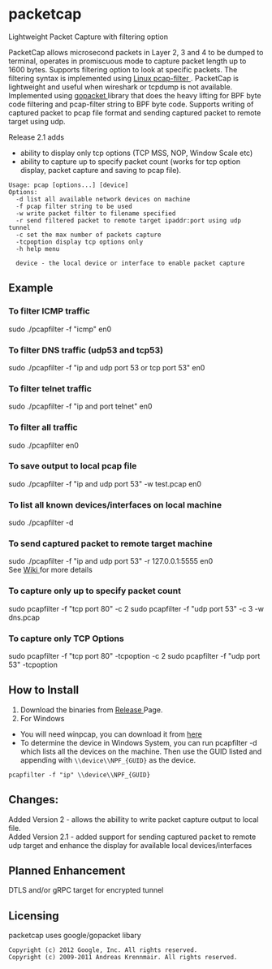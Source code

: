# packetcap
Lightweight Packet Capture with filtering option 

PacketCap allows microsecond packets in Layer 2, 3 and 4 to be dumped to terminal, operates in promiscuous mode to capture packet length up to 1600 bytes. Supports filtering option to look at specific packets. The filtering syntax is implemented using <a href="https://linux.die.net/man/7/pcap-filter"> Linux pcap-filter </a>. PacketCap is lightweight and useful when wireshark or tcpdump is not available. Implemented using <a href="https://github.com/google/gopacket"> gopacket </a> library that does the heavy lifting for BPF byte code filtering and pcap-filter string to BPF byte code. Supports writing of captured packet to pcap file format and sending captured packet to remote target using udp.

Release 2.1 adds 
- ability to display only tcp options (TCP MSS, NOP, Window Scale etc)
- ability to capture up to specify packet count (works for tcp option display, packet capture and saving to pcap file).

```
Usage: pcap [options...] [device]
Options: 
  -d list all available network devices on machine
  -f pcap filter string to be used
  -w write packet filter to filename specified
  -r send filtered packet to remote target ipaddr:port using udp tunnel
  -c set the max number of packets capture
  -tcpoption display tcp options only
  -h help menu
  
  device - the local device or interface to enable packet capture

  ```

## Example

### To filter ICMP traffic
sudo ./pcapfilter -f "icmp" en0

### To filter DNS traffic (udp53 and tcp53)
sudo ./pcapfilter -f "ip and udp port 53 or tcp port 53" en0

### To filter telnet traffic
sudo ./pcapfilter -f "ip and port telnet" en0

### To filter all traffic
sudo ./pcapfilter en0

### To save output to local pcap file
sudo ./pcapfilter -f "ip and udp port 53" -w test.pcap en0

### To list all known devices/interfaces on local machine
sudo ./pcapfilter -d

### To send captured packet to remote target machine
sudo ./pcapfilter -f "ip and udp port 53" -r 127.0.0.1:5555 en0 <br>
See <a href="https://github.com/maxng07/packetcap/wiki"> Wiki </a> for more details

### To capture only up to specify packet count
sudo pcapfilter -f "tcp port 80" -c 2
sudo pcapfilter -f "udp port 53" -c 3 -w dns.pcap

### To capture only TCP Options
sudo pcapfilter -f "tcp port 80" -tcpoption -c 2
sudo pcapfilter -f "udp port 53" -tcpoption

## How to Install
1. Download the binaries from <a href="https://github.com/maxng07/packetcap/releases"> Release </a> Page.
2. For Windows
* You will need winpcap, you can download it from <a href="https://www.winpcap.org"> here </a>
* To determine the device in Windows System, you can run pcapfilter -d which lists all the devices on the machine. Then use the GUID listed and appending with `\\device\\NPF_{GUID}` as the device.

`pcapfilter -f "ip" \\device\\NPF_{GUID}`

## Changes:
Added Version 2 - allows the abillity to write packet capture output to local file. </br>
Added Version 2.1 - added support for sending captured packet to remote udp target and enhance the display for available local devices/interfaces

## Planned Enhancement
DTLS and/or gRPC target for encrypted tunnel

## Licensing
packetcap uses google/gopacket libary

```
Copyright (c) 2012 Google, Inc. All rights reserved.
Copyright (c) 2009-2011 Andreas Krennmair. All rights reserved.
```
